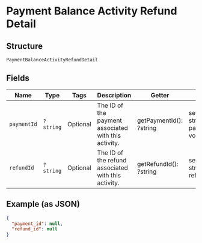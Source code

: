 
# Payment Balance Activity Refund Detail

## Structure

`PaymentBalanceActivityRefundDetail`

## Fields

| Name | Type | Tags | Description | Getter | Setter |
|  --- | --- | --- | --- | --- | --- |
| `paymentId` | `?string` | Optional | The ID of the payment associated with this activity. | getPaymentId(): ?string | setPaymentId(?string paymentId): void |
| `refundId` | `?string` | Optional | The ID of the refund associated with this activity. | getRefundId(): ?string | setRefundId(?string refundId): void |

## Example (as JSON)

```json
{
  "payment_id": null,
  "refund_id": null
}
```

